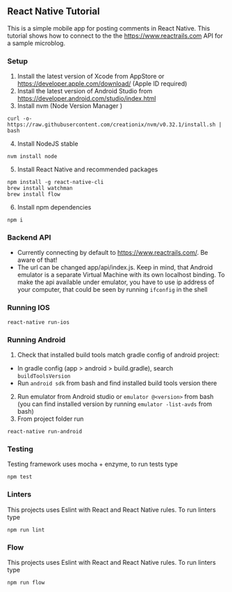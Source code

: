 ## React Native Tutorial
This is a simple mobile app for posting comments in React Native.
This tutorial shows how to connect to the the https://www.reactrails.com API for a sample microblog.

### Setup
1. Install the latest version of Xcode from AppStore or https://developer.apple.com/download/ (Apple ID required)
2. Install the latest version of Android Studio from https://developer.android.com/studio/index.html
3. Install nvm (Node Version Manager )

  ```
  curl -o- https://raw.githubusercontent.com/creationix/nvm/v0.32.1/install.sh | bash
  ```

4. Install NodeJS stable

  ```
  nvm install node
  ```

5. Install React Native and recommended packages

  ```
  npm install -g react-native-cli
  brew install watchman
  brew install flow
  ```

6. Install npm dependencies

  ```
  npm i
  ```

### Backend API

* Currently connecting by default to https://www.reactrails.com/. Be aware of that!
* The url can be changed app/api/index.js. Keep in mind, that Android emulator is
a separate Virtual Machine with its own localhost binding. To make the api available under emulator,
you have to use ip address of your computer, that could be seen by running `ifconfig` in the shell

### Running IOS
```
react-native run-ios
```

### Running Android
1. Check that installed build tools match gradle config of android project:
  - In gradle config (app > android > build.gradle), search `buildToolsVersion`
  - Run `android sdk` from bash and find installed build tools version there
2. Run emulator from Android studio or `emulator @<version>` from bash (you can find installed version by running `emulator -list-avds` from bash)
3. From project folder run
```
react-native run-android
```

### Testing
Testing framework uses mocha + enzyme, to run tests type
```
npm test
```

### Linters
This projects uses Eslint with React and React Native rules. To run linters type
```
npm run lint
```


### Flow
This projects uses Eslint with React and React Native rules. To run linters type
```
npm run flow
```
